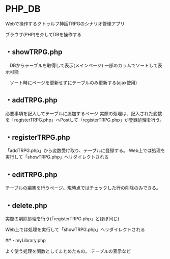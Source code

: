 # PHP_DB

Webで操作するクトゥルフ神話TRPGのシナリオ管理アプリ

ブラウザ(PHP)を介してDBを操作する

## ・showTRPG.php

　DBからテーブルを取得して表示(メインページ)
  一部のカラムでソートして表示可能

　ソート時にページを更新せずにテーブルのみ更新する(ajax使用)

## ・addTRPG.php

 必要事項を記入してテーブルに追加するページ
 実際の処理は、記入された変数を「registerTRPG.php」へPostして「registerTRPG.php」が登録処理を行う。

## ・registerTRPG.php
  
 「addTRPG.php」から変数受け取り、テーブルに登録する。
 Web上では処理を実行して「showTRPG.php」へリダイレクトされる

## ・editTRPG.php
 
 テーブルの編集を行うページ。現時点ではチェックした行の削除のみできる。

## ・delete.php
 実際の削除処理を行う(「registerTRPG.php」とほぼ同じ)

 Web上では処理を実行して「showTRPG.php」へリダイレクトされる

##・myLibrary.php

 よく使う処理を関数としてまとめたもの。
 テーブルの表示など
